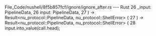 File_Code/nushell/8f5b857fcf/ignore/ignore_after.rs --- Rust
26         _input: PipelineData,                                                                                                                             26         input: PipelineData,
27     ) -> Result<nu_protocol::PipelineData, nu_protocol::ShellError> {                                                                                     27     ) -> Result<nu_protocol::PipelineData, nu_protocol::ShellError> {
                                                                                                                                                             28         input.into_value(call.head);

